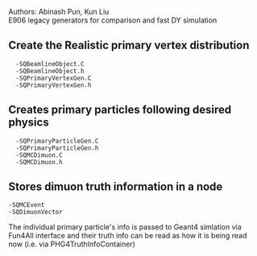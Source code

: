 Authors: Abinash Pun, Kun Liu <br />
E906 legacy generators for comparison and fast DY simulation

## Create the Realistic primary vertex distribution
```
  -SQBeamlineObject.C
  -SQBeamlineObject.h
  -SQPrimaryVertexGen.C
  -SQPrimaryVertexGen.h
  ```

## Creates primary particles following desired physics
```
  -SQPrimaryParticleGen.C
  -SQPrimaryParticleGen.h
  -SQMCDimuon.C
  -SQMCDimuon.h
```
## Stores dimuon truth information in a node
  ```
  -SQMCEvent
  -SQDimuonVector
```
The individual primary particle's info is passed to Geant4 simlation via Fun4All interface  and their truth info can be read as how it is being read now (i.e. via PHG4TruthInfoContainer)  <br /> <br /> 




